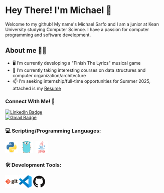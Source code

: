 # Hey There! I'm Michael 👋

Welcome to my github! My name's Michael Sarfo and I am a junior at Kean University studying Computer Science. I have a passion for computer programming and software development.
## About me 👨‍💻
<p>
    <ul>
        <li>🖥️ I’m currently developing a "Finish The Lyrics" musical game</li>
        <li>🌱 I’m currently taking interesting courses on data structures and computer organization/architecture
        <li>📫 I'm seeking internship/full-time opportunities for Summer 2025, attached is my <a href="https://github.com/comboed/resume/blob/main/Resume%20-%20Michael%20Sarfo.pdf">Resume</a></li>
    </ul>
</p>

### Connect With Me! 🤝

<div id="badges">
  <a href="https://www.linkedin.com/in/michaelsarfox">
    <img src="https://img.shields.io/badge/LinkedIn: michaelsarfox-blue?style=for-the-badge&logo=linkedin&logoColor=white" alt="LinkedIn Badge"/>
  </a>
</div>
<div id="badges">
  <a href="mailto:michaeljsarfo@gmail.com">
    <img src="https://img.shields.io/badge/Gmail: michaeljsarfo-red?style=for-the-badge&logo=gmail&logoColor=white" alt="Gmail Badge"/>
  </a>
</div>

### 💻 Scripting/Programming Languages:
<div>
  <img src="https://github.com/devicons/devicon/blob/master/icons/python/python-original.svg" title="Python" alt="Python" width="40" height="40"/>&nbsp;
  <img src="https://github.com/devicons/devicon/blob/master/icons/go/go-original.svg" title="Go" alt="Go" width="40" height="40"/>&nbsp; 
  <img src="https://github.com/devicons/devicon/blob/master/icons/java/java-original-wordmark.svg" title="Java" alt="Java" width="40" height="40"/>&nbsp;
</div>

### 🛠️ Development Tools:
<div>
    <img src="https://github.com/devicons/devicon/blob/master/icons/git/git-original-wordmark.svg" title="Git" **alt="Git" width="40" height="40"/>
    <img src="https://github.com/devicons/devicon/blob/master/icons/vscode/vscode-original.svg" title="VS Code" **alt="VS Code" width="40" height="40"/>
    <img src="https://github.com/devicons/devicon/blob/master/icons/github/github-original.svg" title="GitHub" **alt="GitHub" width="40" height="40"/>
</div>
